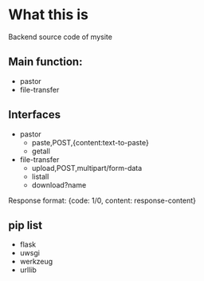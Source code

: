 
# What this is 

Backend source code of mysite

## Main function:

- pastor
- file-transfer

## Interfaces

- pastor
  - paste,POST,{content:text-to-paste}
  - getall
- file-transfer
  - upload,POST,multipart/form-data
  - listall
  - download?name

Response format: {code: 1/0, content: response-content}

## pip list

- flask
- uwsgi
- werkzeug
- urllib
